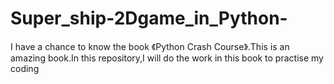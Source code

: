 # Super_ship-2Dgame_in_Python-
I have a chance to know the book 《Python Crash Course》.This is an amazing book.In this repository,I will do the work in this book to practise my coding

